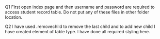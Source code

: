 Q1
First open index page and then username and password are required to access student record table. Do not put any of these files in other folder location.

Q2
I have used .removechild to remove the last child and to add new child I have created element of table type.
I have done all required styling here.